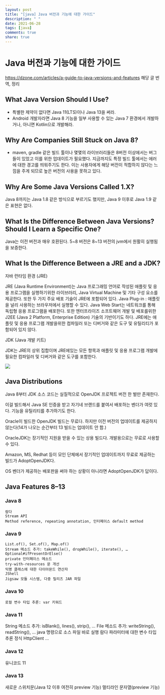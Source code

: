 ```yaml
---
layout: post
title: "[java] Java 버전과 기능에 대한 가이드"
description: " "
date: 2021-06-28
tags: [java]
comments: true
share: true
---
```


# Java 버전과 기능에 대한 가이드

https://dzone.com/articles/a-guide-to-java-versions-and-features 해당 글 번역, 정리

## What Java Version Should I Use?

- 특별한 제약이 없다면 Java 11(LTS)이나 Java 13을 써라.
- Android 개발자라면 Java 8 기능을 일부 사용할 수 있는 Java 7 환경에서 개발하거나, 아니면 Kotlin으로 개발해라.

## Why Are Companies Still Stuck on Java 8?

- maven, gradle 같은 빌드 툴이나 몇몇의 라이브러리들은 8버전 이상에서는 버그들이 있었고 이를 위한 업데이트가 필요했다. 지금까지도 특정 빌드 툴에서는 에러에 대한 경고를 띄워주기도 한다. 이는 사용자에게 해당 버전이 적합하지 않다는 느낌을 주게 되므로 높은 버전의 사용을 못하고 있다.


## Why Are Some Java Versions Called 1.X?

Java 8까지는 Java 1.8 같은 방식으로 부르기도 했지만, Java 9 이후로 Java 1.9 같은 표현은 없다.

## What Is the Difference Between Java Versions? Should I Learn a Specific One?

Java는 이전 버전과 매우 호환된다.
5~8 버전은 8~13 버전의 jvm에서 원활히 실행됨을 보증한다.


## What Is the Difference Between a JRE and a JDK?

자바 런타임 환경 (JRE)

JRE (Java Runtime Environment)는 Java 프로그래밍 언어로 작성된 애플릿 및 응용 프로그램을 실행하기위한 라이브러리, Java Virtual Machine 및 기타 구성 요소를 제공한다. 또한 두 가지 주요 배포 기술이 JRE에 포함되어 있다. Java Plug-in : 애플릿을 널리 사용하는 브라우저에서 실행할 수 있다. Java Web Start는 네트워크를 통해 독립형 응용 프로그램을 배포한다. 또한 엔터프라이즈 소프트웨어 개발 및 배포를위한 J2EE (Java 2 Platform, Enterprise Edition) 기술의 기반이기도 하다. JRE에는 애플릿 및 응용 프로그램 개발을위한 컴파일러 또는 디버거와 같은 도구 및 유틸리티가 포함되어 있지 않다.

JDK (Java 개발 키트)

JDK는 JRE의 상위 집합이며 JRE에있는 모든 항목과 애플릿 및 응용 프로그램 개발에 필요한 컴파일러 및 디버거와 같은 도구를 포함한다.

<img src="https://i.stack.imgur.com/AaveN.png">

## Java Distributions

Java 8부터 JDK 소스 코드는 실질적으로 OpenJDK 프로젝트 버전 한 벌만 존재한다.

이걸 빌드해서 Java SE 인증을 받고 자기네 브랜드를 붙여서 배포하는 벤더가 여럿 있다. 기능을 유틸리티를 추가하기도 한다.

Oracle이 빌드한 OpenJDK 빌드는 무료다. 하지만 이전 버전의 업데이트를 제공하지 않는다(14가 나오는 순간부터 13 빌드는 업데이트 안 함.)

OracleJDK는 장기적인 지원을 받을 수 있는 상용 빌드다. 개발용으로는 무료로 사용할 수 있다.

Amazon, MS, Redhat 등이 모인 단체에서 장기적인 업데이트까지 무료로 제공하는 빌드가 AdoptOpenJDK다.

OS 벤더가 제공하는 배포판을 써야 하는 상황이 아니라면 AdoptOpenJDK가 답이다.


## Java Features 8–13

### Java 8
    람다
    Stream API
    Method reference, repeating annotation, 인터페이스 default method

### Java 9
    List.of(), Set.of(), Map.of()
    Stream 메소드 추가: takeWhile(), dropWhile(), iterate(), …
    Optional#ifPresentOrElse()
    private 인터페이스 메소드
    try-with-resources 문 개선
    익명 클래스에 대한 다이아몬드 연산자
    JShell
    Jigsaw 모듈 시스템, 다중 릴리즈 JAR 파일

### Java 10
    로컬 변수 타입 추론: var 키워드

### Java 11
String 메소드 추가: isBlank(), lines(), strip(), …
File 메소드 추가: writeString(), readString(), …
java 명령으로 소스 파일 바로 실행
람다 파라미터에 대한 변수 타입 추론
정식 HttpClient
…

### Java 12
유니코드 11

### Java 13
새로운 스위치문(Java 12 이후 여전히 preview 기능)
멀티라인 문자열(preview 기능)
